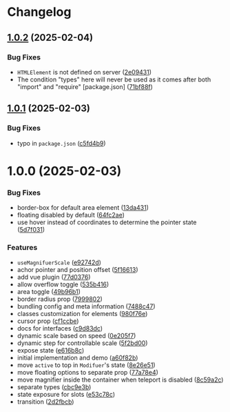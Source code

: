 # Changelog

## [1.0.2](https://github.com/arg0NNY/magnifuer/compare/1.0.1...1.0.2) (2025-02-04)


### Bug Fixes

* `HTMLElement` is not defined on server ([2e09431](https://github.com/arg0NNY/magnifuer/commit/2e09431a3357100594a875d7bc45e6e82f836e21))
* The condition "types" here will never be used as it comes after both "import" and "require" [package.json] ([71bf88f](https://github.com/arg0NNY/magnifuer/commit/71bf88ff07e5916da985f4dda63edd5aa64a75a4))

## [1.0.1](https://github.com/arg0NNY/magnifuer/compare/1.0.0...1.0.1) (2025-02-03)


### Bug Fixes

* typo in `package.json` ([c5fd4b9](https://github.com/arg0NNY/magnifuer/commit/c5fd4b97045e3f6c87471e92793c67ec1acf8608))

# 1.0.0 (2025-02-03)


### Bug Fixes

* border-box for default area element ([13da431](https://github.com/arg0NNY/magnifuer/commit/13da431bb0c1da16aa8caffb88f1f8f82fc6c2c4))
* floating disabled by default ([64fc2ae](https://github.com/arg0NNY/magnifuer/commit/64fc2ae6291e3fce0f02f430ce7dc3eb437cde2c))
* use hover instead of coordinates to determine the pointer state ([5d7f031](https://github.com/arg0NNY/magnifuer/commit/5d7f0314fce2829a1a3cce276290ed5432da3b6b))


### Features

* `useMagnifuerScale` ([e92742d](https://github.com/arg0NNY/magnifuer/commit/e92742dcd5b609c4f14a474e8701bfd45d05f2c8))
* achor pointer and position offset ([5f16613](https://github.com/arg0NNY/magnifuer/commit/5f166135aa629f9680dd0d68a2ce0a165b4a5abf))
* add vue plugin ([77d0376](https://github.com/arg0NNY/magnifuer/commit/77d03769dd5756032d0498e82f1640e778bc8fbe))
* allow overflow toggle ([535b416](https://github.com/arg0NNY/magnifuer/commit/535b41608cd67aed6fada49ae966581c502c2fbe))
* area toggle ([49b96b1](https://github.com/arg0NNY/magnifuer/commit/49b96b1cf736853e637142f87c46469ad8cef5a9))
* border radius prop ([7999802](https://github.com/arg0NNY/magnifuer/commit/7999802b9cbe27d9af32c3401d3520a4d6549d3c))
* bundling config and meta information ([7488c47](https://github.com/arg0NNY/magnifuer/commit/7488c4796f5ad9b6693ee978b59962299a6dbe5f))
* classes customization for elements ([980f76e](https://github.com/arg0NNY/magnifuer/commit/980f76e5ecb2fef3b71ff2b9e8830815ef15560d))
* cursor prop ([cf1ccbe](https://github.com/arg0NNY/magnifuer/commit/cf1ccbe623d76f06ae24d093e8024a8e640035ee))
* docs for interfaces ([c9d83dc](https://github.com/arg0NNY/magnifuer/commit/c9d83dcb9cd736e9ef53988f9accb812db79fee5))
* dynamic scale based on speed ([0e205f7](https://github.com/arg0NNY/magnifuer/commit/0e205f7069f7a6f1f2b58224c5f08037e3944383))
* dynamic step for controllable scale ([5f2bd00](https://github.com/arg0NNY/magnifuer/commit/5f2bd0068256fec7277423159b36358d15e7aa0b))
* expose state ([e616b8c](https://github.com/arg0NNY/magnifuer/commit/e616b8c0e744030cc20f4134cabed9448c31c042))
* initial implementation and demo ([a60f82b](https://github.com/arg0NNY/magnifuer/commit/a60f82be0f0741bc2af5c3277becbb4adaf40376))
* move `active` to top in `Modifuer`'s state ([8e26e51](https://github.com/arg0NNY/magnifuer/commit/8e26e510d3cd25d0cf9b5dd930c144578b938a5a))
* move floating options to separate prop ([77a78e4](https://github.com/arg0NNY/magnifuer/commit/77a78e4e128ff8e43534b1a35a9d4b539bdbd27e))
* move magnifier inside the container when teleport is disabled ([8c59a2c](https://github.com/arg0NNY/magnifuer/commit/8c59a2c73374d1e955e669cd8c81d918288b4b60))
* separate types ([cbc9e3b](https://github.com/arg0NNY/magnifuer/commit/cbc9e3bc8ef1130e6fb86d7403a93c68ccab176e))
* state exposure for slots ([e53c78c](https://github.com/arg0NNY/magnifuer/commit/e53c78cbd938f1629ff7e3a537b85b5a330a3cfb))
* transition ([2d2fbcb](https://github.com/arg0NNY/magnifuer/commit/2d2fbcba4f4f1ecdba89fbd6806c476afda45690))
